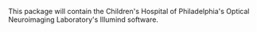 This package will contain the Children's Hospital of Philadelphia's Optical Neuroimaging Laboratory's Illumind software.